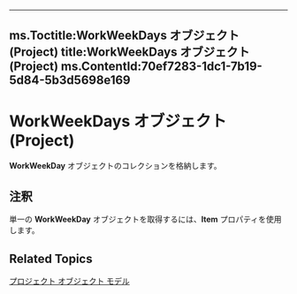 

---
ms.Toctitle:WorkWeekDays オブジェクト (Project)
title:WorkWeekDays オブジェクト (Project)
ms.ContentId:70ef7283-1dc1-7b19-5d84-5b3d5698e169
---
# WorkWeekDays オブジェクト (Project)




**WorkWeekDay** オブジェクトのコレクションを格納します。

## 注釈
単一の **WorkWeekDay** オブジェクトを取得するには、**Item** プロパティを使用します。



## Related Topics

[プロジェクト オブジェクト モデル](900b167b-88ec-ea88-15b7-27bb90c22ac6.md)




